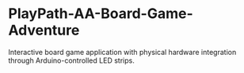 # PlayPath-AA-Board-Game-Adventure
Interactive board game application with physical hardware integration through Arduino-controlled LED strips.
